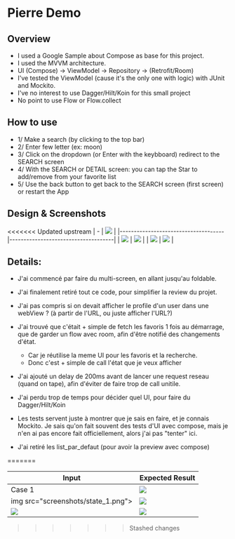 # Pierre Demo


## Overview
* I used a Google Sample about Compose as base for this project.
* I used the MVVM architecture.
* UI (Compose) -> ViewModel -> Repository -> (Retrofit/Room)
* I've tested the ViewModel (cause it's the only one with logic) with JUnit and Mockito.
* I've no interest to use Dagger/Hilt/Koin for this small project
* No point to use Flow or Flow.collect


## How to use
* 1/ Make a search (by clicking to the top bar)
* 2/ Enter few letter (ex: moon)
* 3/ Click on the dropdown (or Enter with the keybboard) redirect to the SEARCH screen
* 4/ With the SEARCH or DETAIL screen: you can tap the Star to add/remove from your favorite list
* 5/ Use the back button to get back to the SEARCH screen (first screen) or restart the App


## Design & Screenshots

<<<<<<< Updated upstream
| -                                   | <img src="screenshots/poject.gif"/> |
|-------------------------------------|-------------------------------------|
| <img src="screenshots/state_1.png"> | <img src="screenshots/state_2.png"> |
| <img src="screenshots/state_3.png"> | <img src="screenshots/state_4.png"> |

## Details:

* J'ai commencé par faire du multi-screen, en allant jusqu'au foldable.
* J'ai finalement retiré tout ce code, pour simplifier la review du projet.

* J'ai pas compris si on devait afficher le profile d'un user dans une webView ? (à partir de l'URL, ou juste afficher l'URL?)
* J'ai trouvé que c'était + simple de fetch les favoris 1 fois au démarrage, que de garder un flow avec room, afin d'être notifié des changements d'état.
  * Car je réutilise la meme UI pour les favoris et la recherche.
  * Donc c'est + simple de call l'état que je veux afficher
* J'ai ajouté un delay de 200ms avant de lancer une request reseau (quand on tape), afin d'éviter de faire trop de call unitile.
* J'ai perdu trop de temps pour décider quel UI, pour faire du Dagger/Hilt/Koin
* Les tests servent juste à montrer que je sais en faire, et je connais Mockito. Je sais qu'on fait souvent des tests d'UI avec compose, mais je n'en ai pas encore fait officiellement, alors j'ai pas "tenter" ici.
* J'ai retiré les list_par_defaut (pour avoir la preview avec compose)


=======

| Input                               | Expected Result                     |
|-------------------------------------|-------------------------------------|
| Case 1                              | <img src="screenshots/poject.gif"/> |
| img src="screenshots/state_1.png">  | <img src="screenshots/state_2.png"> |
| <img src="screenshots/state_3.png"> | <img src="screenshots/state_4.png"> |



>>>>>>> Stashed changes
